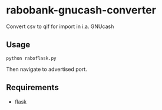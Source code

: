 # rabobank-gnucash-converter
Convert csv to qif for import in i.a. GNUcash

## Usage

```
python raboflask.py
```

Then navigate to advertised port. 

## Requirements

* flask
